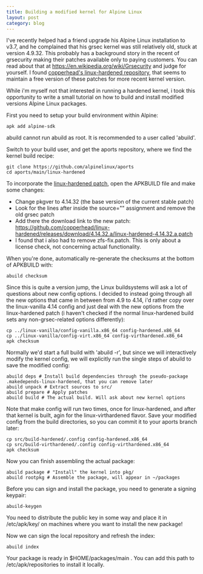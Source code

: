 ```yaml
---
title: Building a modified kernel for Alpine Linux
layout: post
category: blog
---
```



I've recently helped had a friend upgrade his Alpine Linux installation to v3.7, and he complained that his grsec kernel was 
still relatively old, stuck at version 4.9.32.
This probably has a background story in the recent of grsecurity making their patches available only to paying customers. You 
can read about that at https://en.wikipedia.org/wiki/Grsecurity and judge for yourself.
I found [copperhead's linux-hardened repository](https://github.com/copperhead/linux-hardened/), that seems to maintain a 
free version of these patches for more recent kernel version.

While i'm myself not that interested in running a hardened kernel, i took this opportunity to write a small tutorial on how 
to build and install modified versions Alpine Linux packages.

First you need to setup your build environment within Alpine:

    apk add alpine-sdk

abuild cannot run abuild as root. It is recommended to  a user called 'abuild'.

Switch to your build user, and get the aports repository, where we find the kernel build recipe:

    git clone https://github.com/alpinelinux/aports
    cd aports/main/linux-hardened

To incorporate the [linux-hardened patch](https://github.com/copperhead/linux-hardened/releases/download/4.14.32.a/linux-hardened-4.14.32.a.patch),
open the APKBUILD file and make some changes:

- Change pkgver to 4.14.32 (the base version of the current stable patch)
- Look for the lines after inside the source="" assignment and remove the old grsec patch
- Add there the download link to the new patch: https://github.com/copperhead/linux-hardened/releases/download/4.14.32.a/linux-hardened-4.14.32.a.patch 
- I found that i also had to remove zfs-fix.patch. This is only about a license check, not concerning actual functionality.

When you're done, automatically re-generate the checksums at the bottom of APKBUILD with:

    abuild checksum

Since this is quite a version jump, the Linux buildsystems will ask a lot of questions about new config options.
I decided to instead going through all the new options that came in between from 4.9 to 4.14, i'd rather copy over the 
linux-vanilla 4.14 config and just deal with the new options from the linux-hardened patch (i haven't checked if the normal 
linux-hardened build sets any non-grsec-related options differently): 

    cp ../linux-vanilla/config-vanilla.x86_64 config-hardened.x86_64
    cp ../linux-vanilla/config-virt.x86_64 config-virthardened.x86_64
    apk checksum

Normally we'd start a full build with 'abuild -r', but since we will interactively modify the kernel config, we will 
explicitly run the single steps of abuild to save the modified config:

    abuild deps # Install build dependencies through the pseudo-package .makedepends-linux-hardened, that you can remove later
    abuild unpack # Extract sources to src/
    abuild prepare # Apply patches
    abuild build # The actual build. Will ask about new kernel options

Note that make config will run two times, once for linux-hardened, and after that kernel is built,
agin for the linux-virthardened flavor. 
Save your modified config from the build directories, so you can commit it to your aports branch later:

    cp src/build-hardened/.config config-hardened.x86_64
    cp src/build-virthardened/.config config-virthardened.x86_64
    apk checksum

Now you can finish assembling the actual package:

    abuild package # "Install" the kernel into pkg/
    abuild rootpkg # Assemble the package, will appear in ~/packages


Before you can sign and install the package, you need to generate a signing keypair:

    abuild-keygen

You need to distribute the public key in some way and place it in /etc/apk/key/ on machines where you want to install the new 
package!

Now we can sign the local repository and refresh the index:

    abuild index

Your package is ready in $HOME/packages/main .
You can add this path to /etc/apk/repositories to install it locally.

